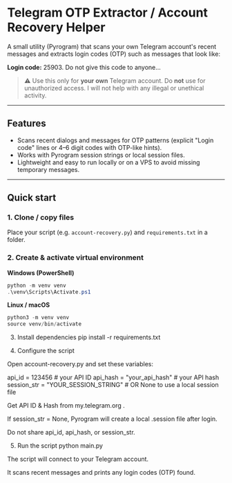 # Telegram OTP Extractor / Account Recovery Helper

A small utility (Pyrogram) that scans your own Telegram account's recent messages and extracts login codes (OTP) such as messages that look like:

**Login code:** 25903. Do not give this code to anyone...

> ⚠️ Use this only for **your own** Telegram account. Do **not** use for unauthorized access. I will not help with any illegal or unethical activity.

---

## Features
- Scans recent dialogs and messages for OTP patterns (explicit "Login code" lines or 4–6 digit codes with OTP-like hints).
- Works with Pyrogram session strings or local session files.
- Lightweight and easy to run locally or on a VPS to avoid missing temporary messages.

---

## Quick start

### 1. Clone / copy files
Place your script (e.g. `account-recovery.py`) and `requirements.txt` in a folder.

### 2. Create & activate virtual environment

**Windows (PowerShell)**
```powershell
python -m venv venv
.\venv\Scripts\Activate.ps1

```
**Linux / macOS**
```powershell
python3 -m venv venv
source venv/bin/activate
```

3. Install dependencies
pip install -r requirements.txt



4. Configure the script

Open account-recovery.py and set these variables:

api_id = 123456                  # your API ID
api_hash = "your_api_hash"       # your API hash
session_str = "YOUR_SESSION_STRING"  # OR None to use a local session file


Get API ID & Hash from my.telegram.org
.

If session_str = None, Pyrogram will create a local .session file after login.

Do not share api_id, api_hash, or session_str.




5. Run the script
python main.py


The script will connect to your Telegram account.

It scans recent messages and prints any login codes (OTP) found.
